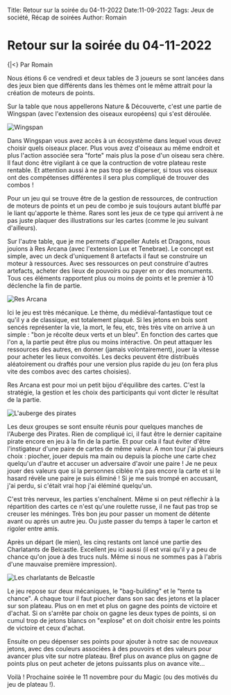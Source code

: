 Title: Retour sur la soirée du 04-11-2022
Date:11-09-2022
Tags: Jeux de société, Récap de soirées
Author: Romain

# Retour sur la soirée du 04-11-2022
{|<} Par Romain

Nous étions 6 ce vendredi et deux tables de 3 joueurs se sont lancées dans des jeux bien que différents dans les thèmes ont le même attrait pour la création de moteurs de points. 

Sur la table que nous appellerons Nature & Découverte, c'est une partie de Wingspan (avec l'extension des oiseaux européens) qui s'est déroulée. 

![Wingspan](https://weloversize.com/wp-content/uploads/2020/05/F2_wingspan-768x576.jpg)

Dans Wingspan vous avez accès à un écosystème dans lequel vous devez choisir quels oiseaux placer. Plus vous avez d'oiseaux au même endroit et plus l'action associée sera "forte" mais plus la pose d'un oiseau sera chère. Il faut donc être vigilant à ce que la contruction de votre plateau reste rentable. Et attention aussi à ne pas trop se disperser, si tous vos oiseaux ont des compétenses différentes il sera plus compliqué de trouver des combos !

Pour un jeu qui se trouve être de la gestion de ressources, de contruction de moteurs de points et un peu de combo je suis toujours autant bluffé par le liant qu'apporte le thème. Rares sont les jeux de ce type qui arrivent à ne pas juste plaquer des illustrations sur les cartes (comme le jeu suivant d'ailleurs). 

Sur l'autre table, que je me permets d'appeller Autels et Dragons, nous jouions à Res Arcana (avec l'extension Lux et Tenebrae). Le concept est simple, avec un deck d'uniquement 8 artefacts il faut se construire un moteur à ressources. Avec ses ressources on peut construire d'autres artefacts, acheter des lieux de pouvoirs ou payer en or des monuments. Tous ces éléments rapportent plus ou moins de points et le premier à 10 déclenche la fin de partie. 

![Res Arcana](https://i0.wp.com/gusandco.net/wp-content/uploads/2019/03/res-arcana.jpg?w=1024&ssl=1)

Ici le jeu est très mécanique. Le thème, du médiéval-fantastique tout ce qu'il y a de classique, est totalement plaqué. Si les jetons en bois sont sencés représenter la vie, la mort, le feu, etc, très très vite on arrive à un simple : "bon je récolte deux verts et un bleu". 
En fonction des cartes que l'on a, la partie peut être plus ou moins intéractive. On peut attaquer les ressources des autres, en donner (jamais volontairement), jouer la vitesse pour acheter les lieux convoités. 
Les decks peuvent être distribués aléatoirement ou draftés pour une version plus rapide du jeu (on fera plus vite des combos avec des cartes choisies). 

Res Arcana est pour moi un petit bijou d'équilibre des cartes. C'est la stratégie, la gestion et les choix des participants qui vont dicter le résultat de la partie. 

![L'auberge des pirates](https://plateaumarmots.fr/wp-content/uploads/2019/03/Auberge-des-pirates-6.jpg)

Les deux groupes se sont ensuite réunis pour quelques manches de l'Auberge des Pirates. Rien de compliqué ici, il faut être le dernier capitaine pirate encore en jeu à la fin de la partie. Et pour cela il faut éviter d'être l'instigateur d'une paire de cartes de même valeur. A mon tour j'ai plusieurs choix : piocher, jouer depuis ma main ou depuis la pioche une carte chez quelqu'un d'autre et accuser un adversaire d'avoir une paire !
Je ne peux jouer des valeurs que si la personnes ciblée n'a pas encore la carte et si le hasard révèle une paire je suis éliminé ! Si je me suis trompé en accusant, j'ai perdu, si c'était vrai hop j'ai éléminé quelqu'un. 

C'est très nerveux, les parties s'enchaînent. Même si on peut réflechir à la répartition des cartes ce n'est qu'une roulette russe, il ne faut pas trop se creuser les méninges. Très bon jeu pour passer un moment de détente avant ou après un autre jeu. Ou juste passer du temps à taper le carton et rigoler entre amis. 

Après un départ (le mien), les cinq restants ont lancé une partie des Charlatants de Belcastle. Excellent jeu ici aussi (il est vrai qu'il y a peu de chance qu'on joue à des trucs nuls. Même si nous ne sommes pas à l'abris d'une mauvaise première impression). 

![Les charlatants de Belcastle](https://www.espritjeu.com/upload/image/les-charlatans-de-belcastel-p-image-65675-grande.jpg)

Le jeu repose sur deux mécaniques, le "bag-building" et le "tente ta chance". A chaque tour il faut piocher dans son sac des jetons et la placer sur son plateau. Plus on en met et plus on gagne des points de victoire et d'achat. Si on s'arrête par choix on gagne les deux types de points, si on cumul trop de jetons blancs on "explose" et on doit choisir entre les points de victoire et ceux d'achat. 

Ensuite on peu dépenser ses points pour ajouter à notre sac de nouveaux jetons, avec des couleurs associées à des pouvoirs et des valeurs pour avancer plus vite sur notre plateau. Bref plus on avance plus on gagne de points plus on peut acheter de jetons puissants plus on avance vite... 

Voilà ! Prochaine soirée le 11 novembre pour du Magic (ou des motivés du jeu de plateau !).

